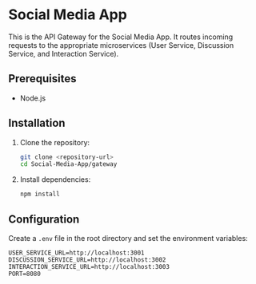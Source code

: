 # Social Media App

This is the API Gateway for the Social Media App. It routes incoming requests to the appropriate microservices (User Service, Discussion Service, and Interaction Service).

## Prerequisites

- Node.js

## Installation

1. Clone the repository:
    ```sh
    git clone <repository-url>
    cd Social-Media-App/gateway
    ```

2. Install dependencies:
    ```sh
    npm install
    ```

## Configuration

Create a `.env` file in the root directory and set the environment variables:
```env
USER_SERVICE_URL=http://localhost:3001
DISCUSSION_SERVICE_URL=http://localhost:3002
INTERACTION_SERVICE_URL=http://localhost:3003
PORT=8080
